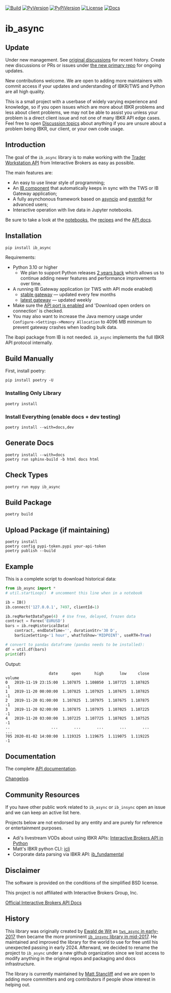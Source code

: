 [![Build](https://github.com/ib-api-reloaded/ib_async/actions/workflows/test.yml/badge.svg?branch=next)](https://github.com/ib-api-reloaded/ib_async/actions) [![PyVersion](https://img.shields.io/badge/python-3.10+-blue.svg)](#) <!-- [![Status](https://img.shields.io/badge/status-beta-green.svg)](#) --> [![PyPiVersion](https://img.shields.io/pypi/v/ib_async.svg)](https://pypi.python.org/pypi/ib_async) [![License](https://img.shields.io/badge/license-BSD-blue.svg)](#) <!-- [![Downloads](https://static.pepy.tech/badge/ib-insync)](https://pepy.tech/project/ib-insync) --> [![Docs](https://img.shields.io/badge/Documentation-green.svg)](https://ib-api-reloaded.github.io/ib_async/)

# ib_async

## Update

Under new management. See [original discussions](https://github.com/mattsta/ib_insync/discussions) for recent history. Create new discussions or PRs or issues under [the new primary repo](https://github.com/ib-api-reloaded/ib_async) for ongoing updates.

New contributions welcome. We are open to adding more maintainers with commit access if your updates and understanding of IBKR/TWS and Python are all high quality.

This is a small project with a userbase of widely varying experience and knowledge, so if you open issues which are more about IBKR problems and less about client problems, we may not be able to assist you unless your problem is a direct client issue and not one of many IBKR API edge cases. Feel free to open [Discussion topics](https://github.com/ib-api-reloaded/ib_async/discussions) about anything if you are unsure about a problem being IBKR, our client, or your own code usage.

## Introduction

The goal of the `ib_async` library is to make working with the
[Trader Workstation API](https://ibkrcampus.com/ibkr-api-page/twsapi-doc/)
from Interactive Brokers as easy as possible.

The main features are:

* An easy to use linear style of programming;
* An [IB component](https://ib-api-reloaded.github.io/ib_async/api.html#module-ib_async.ib)
  that automatically keeps in sync with the TWS or IB Gateway application;
* A fully asynchonous framework based on
  [asyncio](https://docs.python.org/3/library/asyncio.html)
  and
  [eventkit](https://github.com/erdewit/eventkit)
  for advanced users;
* Interactive operation with live data in Jupyter notebooks.

Be sure to take a look at the
[notebooks](https://ib-api-reloaded.github.io/ib_async/notebooks.html),
the [recipes](https://ib-api-reloaded.github.io/ib_async/recipes.html)
and the [API docs](https://ib-api-reloaded.github.io/ib_async/api.html).


## Installation

```
pip install ib_async
```

Requirements:

- Python 3.10 or higher
  - We plan to support Python releases [2 years back](https://devguide.python.org/versions/) which allows us to continue adding newer features and performance improvements over time.
- A running IB Gateway application (or TWS with API mode enabled)
    - [stable gateway](https://www.interactivebrokers.com/en/trading/ibgateway-stable.php) — updated every few months
    - [latest gateway](https://www.interactivebrokers.com/en/trading/ibgateway-latest.php) — updated weekly
- Make sure the [API port is enabled](https://ibkrcampus.com/ibkr-api-page/twsapi-doc/#tws-download) and 'Download open orders on connection' is checked.
- You may also want to increase the Java memory usage under `Configure->Settings->Memory Allocation` to 4096 MB minimum to prevent gateway crashes when loading bulk data.

The ibapi package from IB is not needed. `ib_async` implements the full IBKR API protocol internally.

## Build Manually

First, install poetry:

```
pip install poetry -U
```

### Installing Only Library

```
poetry install
```

### Install Everything (enable docs + dev testing)

```
poetry install --with=docs,dev
```

## Generate Docs

```
poetry install --with=docs
poetry run sphinx-build -b html docs html
```

## Check Types

```
poetry run mypy ib_async
```

## Build Package

```
poetry build
```

## Upload Package (if maintaining)

```
poetry install
poetry config pypi-token.pypi your-api-token
poetry publish --build
```

## Example

This is a complete script to download historical data:

```python
from ib_async import *
# util.startLoop()  # uncomment this line when in a notebook

ib = IB()
ib.connect('127.0.0.1', 7497, clientId=1)

ib.reqMarketDataType(4)  # Use free, delayed, frozen data
contract = Forex('EURUSD')
bars = ib.reqHistoricalData(
    contract, endDateTime='', durationStr='30 D',
    barSizeSetting='1 hour', whatToShow='MIDPOINT', useRTH=True)

# convert to pandas dataframe (pandas needs to be installed):
df = util.df(bars)
print(df)
```

Output:

```
                   date      open      high       low     close  volume
0   2019-11-19 23:15:00  1.107875  1.108050  1.107725  1.107825      -1
1   2019-11-20 00:00:00  1.107825  1.107925  1.107675  1.107825      -1
2   2019-11-20 01:00:00  1.107825  1.107975  1.107675  1.107875      -1
3   2019-11-20 02:00:00  1.107875  1.107975  1.107025  1.107225      -1
4   2019-11-20 03:00:00  1.107225  1.107725  1.107025  1.107525      -1
..                  ...       ...       ...       ...       ...     ...
705 2020-01-02 14:00:00  1.119325  1.119675  1.119075  1.119225      -1
```

## Documentation

The complete [API documentation](https://ib-api-reloaded.github.io/ib_async/api.html).

[Changelog](https://ib-api-reloaded.github.io/ib_async/changelog.html).

## Community Resources

If you have other public work related to `ib_async` or `ib_insync` open an issue and we can keep an active list here.

Projects below are not endorsed by any entity and are purely for reference or entertainment purposes.

- Adi's livestream VODs about using IBKR APIs: [Interactive Brokers API in Python](https://www.youtube.com/playlist?list=PLCZZtBmmgxn8CFKysCkcl-B1tqRgCCNIX)
- Matt's IBKR python CLI: [icli](http://github.com/mattsta/icli)
- Corporate data parsing via IBKR API: [ib_fundamental](https://github.com/quantbelt/ib_fundamental)

## Disclaimer

The software is provided on the conditions of the simplified BSD license.

This project is not affiliated with Interactive Brokers Group, Inc.

[Official Interactive Brokers API Docs](https://ibkrcampus.com/ibkr-api-page/twsapi-doc/)

## History

This library was originally created by [Ewald de Wit](https://github.com/erdewit) as [`tws_async` in early-2017](https://github.com/erdewit/tws_async) then became the more prominent [`ib_insync` library in mid-2017](https://github.com/erdewit/ib_insync). He maintained and improved the library for the world to use for free until his unexpected passing in early 2024. Afterward, we decided to rename the project to `ib_async` under a new github organization since we lost access to modify anything in the original repos and packaging and docs infrastructure.

The library is currently maintained by [Matt Stancliff](https://github.com/mattsta) and we are open to adding more committers and org contributors if people show interest in helping out.
